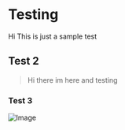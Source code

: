 # Testing
Hi This is just a sample test 

## Test 2

>Hi there im here and testing

### Test 3

![Image](https://www.google.com/url?sa=i&source=images&cd=&cad=rja&uact=8&ved=2ahUKEwiK9pLblOrhAhWpnuAKHfgzA-IQjRx6BAgBEAU&url=https%3A%2F%2Finstastuck.com%2Ftag%2Fshadesoflight&psig=AOvVaw3UdcI9gfQsCXZMgH541_G_&ust=1556243856829847)
